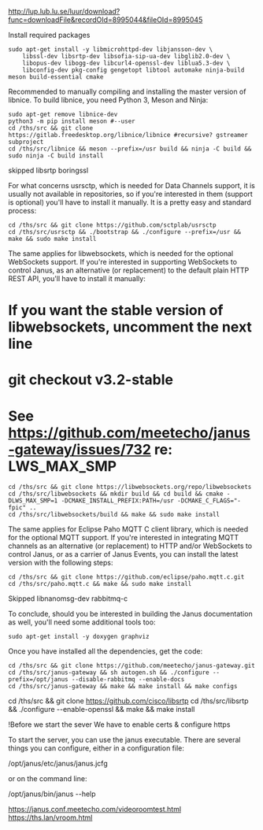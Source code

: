 http://lup.lub.lu.se/luur/download?func=downloadFile&recordOId=8995044&fileOId=8995045



Install required packages
```
sudo apt-get install -y libmicrohttpd-dev libjansson-dev \
	libssl-dev libsrtp-dev libsofia-sip-ua-dev libglib2.0-dev \
	libopus-dev libogg-dev libcurl4-openssl-dev liblua5.3-dev \
	libconfig-dev pkg-config gengetopt libtool automake ninja-build meson build-essential cmake
```

Recommended to manually compiling and installing the master version of libnice. To build libnice, you need Python 3, Meson and Ninja:
```
sudo apt-get remove libnice-dev
python3 -m pip install meson #--user
cd /ths/src && git clone https://gitlab.freedesktop.org/libnice/libnice #recursive? gstreamer subproject
cd /ths/src/libnice && meson --prefix=/usr build && ninja -C build && sudo ninja -C build install
```

skipped libsrtp boringssl

For what concerns usrsctp, which is needed for Data Channels support, it is usually not available in repositories, so if you're interested in them (support is optional) you'll have to install it manually. It is a pretty easy and standard process:
```
cd /ths/src && git clone https://github.com/sctplab/usrsctp
cd /ths/src/usrsctp && ./bootstrap && ./configure --prefix=/usr && make && sudo make install
```

The same applies for libwebsockets, which is needed for the optional WebSockets support. If you're interested in supporting WebSockets to control Janus, as an alternative (or replacement) to the default plain HTTP REST API, you'll have to install it manually:
# If you want the stable version of libwebsockets, uncomment the next line
# git checkout v3.2-stable
# See https://github.com/meetecho/janus-gateway/issues/732 re: LWS_MAX_SMP
```
cd /ths/src && git clone https://libwebsockets.org/repo/libwebsockets
cd /ths/src/libwebsockets && mkdir build && cd build && cmake -DLWS_MAX_SMP=1 -DCMAKE_INSTALL_PREFIX:PATH=/usr -DCMAKE_C_FLAGS="-fpic" ..
cd /ths/src/libwebsockets/build && make && sudo make install
```

The same applies for Eclipse Paho MQTT C client library, which is needed for the optional MQTT support. If you're interested in integrating MQTT channels as an alternative (or replacement) to HTTP and/or WebSockets to control Janus, or as a carrier of Janus Events, you can install the latest version with the following steps:
```
cd /ths/src && git clone https://github.com/eclipse/paho.mqtt.c.git
cd /ths/src/paho.mqtt.c && make && sudo make install
```
Skipped libnanomsg-dev rabbitmq-c

To conclude, should you be interested in building the Janus documentation as well, you'll need some additional tools too:
```
sudo apt-get install -y doxygen graphviz
```



Once you have installed all the dependencies, get the code:
```
cd /ths/src && git clone https://github.com/meetecho/janus-gateway.git
cd /ths/src/janus-gateway && sh autogen.sh && ./configure --prefix=/opt/janus --disable-rabbitmq --enable-docs
cd /ths/src/janus-gateway && make && make install && make configs
```

cd /ths/src && git clone https://github.com/cisco/libsrtp
cd /ths/src/libsrtp && ./configure --enable-openssl && make && make install

!Before we start the sever We have to enable certs & configure https



To start the server, you can use the janus executable. There are several things you can configure, either in a configuration file:

/opt/janus/etc/janus/janus.jcfg

or on the command line:

/opt/janus/bin/janus --help

https://janus.conf.meetecho.com/videoroomtest.html
https://ths.lan/vroom.html
